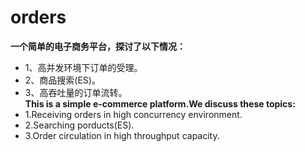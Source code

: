 # orders
**一个简单的电子商务平台，探讨了以下情况：**
- 1、高并发环境下订单的受理。
- 2、商品搜索(ES)。
- 3、高吞吐量的订单流转。
<br>**This is a simple e-commerce platform.We discuss these topics:**
- 1.Receiving orders in high concurrency environment.
- 2.Searching porducts(ES).
- 3.Order circulation in high throughput capacity.
